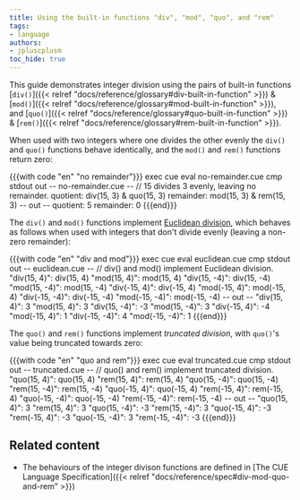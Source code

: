 ```yaml
---
title: Using the built-in functions "div", "mod", "quo", and "rem"
tags:
- language
authors:
- jpluscplusm
toc_hide: true
---
```


This guide demonstrates integer division using the pairs of built-in functions
[`div()`]({{< relref "docs/reference/glossary#div-built-in-function" >}}) &
[`mod()`]({{< relref "docs/reference/glossary#mod-built-in-function" >}}),
and
[`quo()`]({{< relref "docs/reference/glossary#quo-built-in-function" >}}) &
[`rem()`]({{< relref "docs/reference/glossary#rem-built-in-function" >}}).

When used with two integers where one divides the other evenly
the `div()` and `quo()` functions behave identically, and
the `mod()` and `rem()` functions return zero:

{{{with code "en" "no remainder"}}}
exec cue eval no-remainder.cue
cmp stdout out
-- no-remainder.cue --
// 15 divides 3 evenly, leaving no remainder.
quotient:  div(15, 3) & quo(15, 3)
remainder: mod(15, 3) & rem(15, 3)
-- out --
quotient:  5
remainder: 0
{{{end}}}

The `div()` and `mod()` functions implement
[Euclidean division](https://en.wikipedia.org/wiki/Euclidean_division),
which behaves as follows when used with integers that don't divide evenly
(leaving a non-zero remainder):

{{{with code "en" "div and mod"}}}
exec cue eval euclidean.cue
cmp stdout out
-- euclidean.cue --
// div() and mod() implement Euclidean division.
"div(15, 4)":   div(15, 4)
"mod(15, 4)":   mod(15, 4)
"div(15, -4)":  div(15, -4)
"mod(15, -4)":  mod(15, -4)
"div(-15, 4)":  div(-15, 4)
"mod(-15, 4)":  mod(-15, 4)
"div(-15, -4)": div(-15, -4)
"mod(-15, -4)": mod(-15, -4)
-- out --
"div(15, 4)":   3
"mod(15, 4)":   3
"div(15, -4)":  -3
"mod(15, -4)":  3
"div(-15, 4)":  -4
"mod(-15, 4)":  1
"div(-15, -4)": 4
"mod(-15, -4)": 1
{{{end}}}

The `quo()` and `rem()` functions implement *truncated division*,
with `quo()`'s value being truncated towards zero:

{{{with code "en" "quo and rem"}}}
exec cue eval truncated.cue
cmp stdout out
-- truncated.cue --
// quo() and rem() implement truncated division.
"quo(15, 4)":   quo(15, 4)
"rem(15, 4)":   rem(15, 4)
"quo(15, -4)":  quo(15, -4)
"rem(15, -4)":  rem(15, -4)
"quo(-15, 4)":  quo(-15, 4)
"rem(-15, 4)":  rem(-15, 4)
"quo(-15, -4)": quo(-15, -4)
"rem(-15, -4)": rem(-15, -4)
-- out --
"quo(15, 4)":   3
"rem(15, 4)":   3
"quo(15, -4)":  -3
"rem(15, -4)":  3
"quo(-15, 4)":  -3
"rem(-15, 4)":  -3
"quo(-15, -4)": 3
"rem(-15, -4)": -3
{{{end}}}

## Related content

- The behaviours of the integer divison functions are defined in
  [The CUE Language Specification]({{< relref "docs/reference/spec#div-mod-quo-and-rem" >}})
